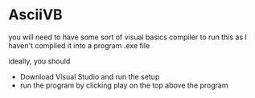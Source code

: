 # AsciiVB

you will need to have some sort of visual basics compiler to run this as I haven't compiled it into a program .exe file 

ideally, you should 
- Download Visual Studio and run the setup
- run the program by clicking play on the top above the program

